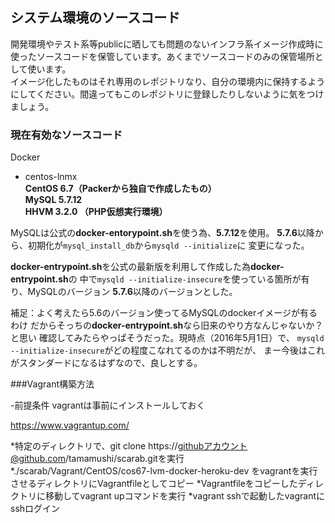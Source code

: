 <!-- vim: set ts=4 expandtab: -->

## システム環境のソースコード

開発環境やテスト系等publicに晒しても問題のないインフラ系イメージ作成時に
使ったソースコードを保管しています。あくまでソースコードのみの保管場所と
して使います。
<br>
イメージ化したものはそれ専用のレポジトリなり、自分の環境内に保持するよう
にしてください。間違ってもこのレポジトリに登録したりしないように気をつけ
ましょう。

### 現在有効なソースコード

Docker 
- centos-lnmx<br>
**CentOS 6.7（Packerから独自で作成したもの）**<br>
**MySQL 5.7.12**<br>
**HHVM 3.2.0 （PHP仮想実行環境）**<br>

MySQLは公式の**docker-entorypoint.sh**を使う為、**5.7.12**を使用。
**5.7.6**以降から、初期化が`mysql_install_db`から`mysqld --initialize`に
変更になった。

**docker-entrypoint.sh**を公式の最新版を利用して作成した為**docker-entrypoint.sh**の
中で`mysqld --initialize-insecure`を使っている箇所が有り、MySQLのバージョン
**5.7.6**以降のバージョンとした。

補足：よく考えたら5.6のバージョン使ってるMySQLのdockerイメージが有るわけ
だからそっちの**docker-entrypoint.sh**なら旧来のやり方なんじゃないか？と思い
確認してみたらやっぱそうだった。現時点（2016年5月1日）で、
`mysqld --initialize-insecure`がどの程度こなれてるのかは不明だが、
まー今後はこれがスタンダードになるはずなので、良しとする。

###Vagrant構築方法

-前提条件
vagrantは事前にインストールしておく

https://www.vagrantup.com/

*特定のディレクトリで、git clone https://githubアカウント@github.com/tamamushi/scarab.gitを実行
*./scarab/Vagrant/CentOS/cos67-lvm-docker-heroku-dev をvagrantを実行させるディレクトリにVagrantfileとしてコピー
*Vagrantfileをコピーしたディレクトリに移動してvagrant upコマンドを実行
*vagrant sshで起動したvagrantにsshログイン




